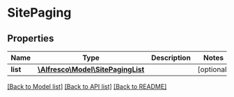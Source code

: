 # SitePaging

## Properties
Name | Type | Description | Notes
------------ | ------------- | ------------- | -------------
**list** | [**\Alfresco\Model\SitePagingList**](SitePagingList.md) |  | [optional] 

[[Back to Model list]](../README.md#documentation-for-models) [[Back to API list]](../README.md#documentation-for-api-endpoints) [[Back to README]](../README.md)


